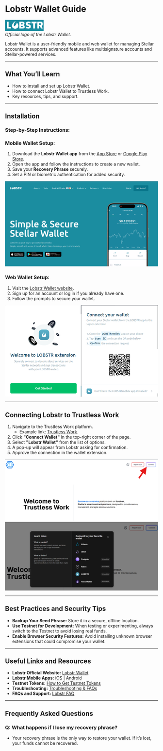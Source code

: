 # Lobstr Wallet Guide

![Rabet Wallet Logo](../images/lobstr-logo.png)  
*Official logo of the Lobstr Wallet.*

Lobstr Wallet is a user-friendly mobile and web wallet for managing Stellar accounts. It supports advanced features like multisignature accounts and Stellar-powered services.

---

## **What You’ll Learn**
- How to install and set up Lobstr Wallet.
- How to connect Lobstr Wallet to Trustless Work.
- Key resources, tips, and support.

---

## **Installation**

### **Step-by-Step Instructions:**
### **Mobile Wallet Setup:**
1. Download the **Lobstr Wallet app** from the [App Store](https://apps.apple.com) or [Google Play Store](https://play.google.com).
2. Open the app and follow the instructions to create a new wallet.
3. Save your **Recovery Phrase** securely.
4. Set a PIN or biometric authentication for added security.

![Lobstr Wallet](../images/lobstr-preview.png)

### **Web Wallet Setup:**
1. Visit the [Lobstr Wallet website](https://lobstr.co/).
2. Sign up for an account or log in if you already have one.
3. Follow the prompts to secure your wallet.

![Lobstr SetUp](../images/lobstr-setup.png)

---

## **Connecting Lobstr to Trustless Work**

1. Navigate to the Trustless Work platform.
   - Example link: [Trustless Work](https://dapp.trustlesswork.com/).
2. Click **"Connect Wallet"** in the top-right corner of the page.
3. Select **"Lobstr Wallet"** from the list of options.
4. A pop-up will appear from Lobstr asking for confirmation.
5. Approve the connection in the wallet extension.

![Trustless Work](../images/trustless-work.png)  ![Wallet](../images/wallet-select.png)

---

## **Best Practices and Security Tips**

- **Backup Your Seed Phrase:** Store it in a secure, offline location.
- **Use Testnet for Development:** When testing or experimenting, always switch to the Testnet to avoid losing real funds.
- **Enable Browser Security Features:** Avoid installing unknown browser extensions that could compromise your wallet.

---

## **Useful Links and Resources**
- **Lobstr Official Website:** [Lobstr Wallet](https://lobstr.co/)
- **Lobstr Mobile Apps:** [iOS](https://apps.apple.com) | [Android](https://play.google.com)
- **Testnet Tokens:** [How to Get Testnet Tokens](../testnet-tokens.md)
- **Troubleshooting:** [Troubleshooting & FAQs](../troubleshooting.md)
- **FAQs and Support:** [Lobstr FAQ](https://lobstr.co/faq)

---

## **Frequently Asked Questions**

### **Q: What happens if I lose my recovery phrase?**
- Your recovery phrase is the only way to restore your wallet. If it’s lost, your funds cannot be recovered.
